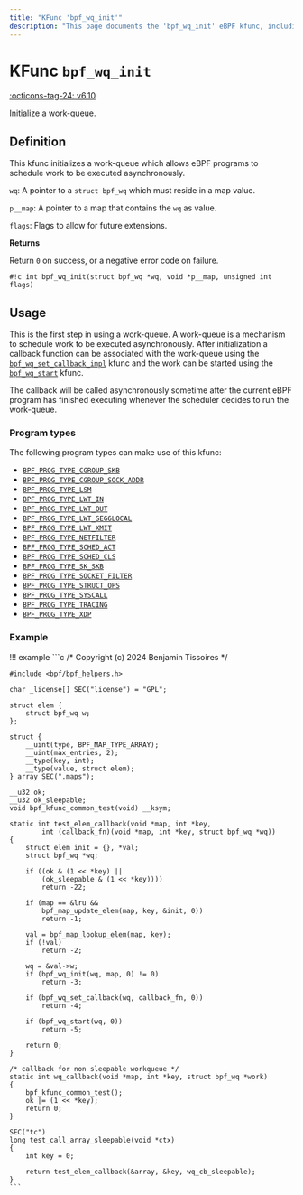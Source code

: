 ```yaml
---
title: "KFunc 'bpf_wq_init'"
description: "This page documents the 'bpf_wq_init' eBPF kfunc, including its definition, usage, program types that can use it, and examples."
---
```

# KFunc `bpf_wq_init`

<!-- [FEATURE_TAG](bpf_wq_init) -->
[:octicons-tag-24: v6.10](https://github.com/torvalds/linux/commit/eb48f6cd41a0f7803770a76bbffb6bd5b1b2ae2f)
<!-- [/FEATURE_TAG] -->

Initialize a work-queue.

## Definition

This kfunc initializes a work-queue which allows eBPF programs to schedule work to be executed asynchronously.

`wq`: A pointer to a `struct bpf_wq` which must reside in a map value.

`p__map`: A pointer to a map that contains the `wq` as value.

`flags`: Flags to allow for future extensions.

**Returns**

Return `0` on success, or a negative error code on failure.

<!-- [KFUNC_DEF] -->
`#!c int bpf_wq_init(struct bpf_wq *wq, void *p__map, unsigned int flags)`
<!-- [/KFUNC_DEF] -->

## Usage

This is the first step in using a work-queue. A work-queue is a mechanism to schedule work to be executed asynchronously. After initialization a callback function can be associated with the work-queue using the [`bpf_wq_set_callback_impl`](bpf_wq_set_callback_impl.md) kfunc and the work can be started using the [`bpf_wq_start`](bpf_wq_start.md) kfunc.

The callback will be called asynchronously sometime after the current eBPF program has finished executing whenever the scheduler decides to run the work-queue.

### Program types

The following program types can make use of this kfunc:

<!-- [KFUNC_PROG_REF] -->
- [`BPF_PROG_TYPE_CGROUP_SKB`](../program-type/BPF_PROG_TYPE_CGROUP_SKB.md)
- [`BPF_PROG_TYPE_CGROUP_SOCK_ADDR`](../program-type/BPF_PROG_TYPE_CGROUP_SOCK_ADDR.md)
- [`BPF_PROG_TYPE_LSM`](../program-type/BPF_PROG_TYPE_LSM.md)
- [`BPF_PROG_TYPE_LWT_IN`](../program-type/BPF_PROG_TYPE_LWT_IN.md)
- [`BPF_PROG_TYPE_LWT_OUT`](../program-type/BPF_PROG_TYPE_LWT_OUT.md)
- [`BPF_PROG_TYPE_LWT_SEG6LOCAL`](../program-type/BPF_PROG_TYPE_LWT_SEG6LOCAL.md)
- [`BPF_PROG_TYPE_LWT_XMIT`](../program-type/BPF_PROG_TYPE_LWT_XMIT.md)
- [`BPF_PROG_TYPE_NETFILTER`](../program-type/BPF_PROG_TYPE_NETFILTER.md)
- [`BPF_PROG_TYPE_SCHED_ACT`](../program-type/BPF_PROG_TYPE_SCHED_ACT.md)
- [`BPF_PROG_TYPE_SCHED_CLS`](../program-type/BPF_PROG_TYPE_SCHED_CLS.md)
- [`BPF_PROG_TYPE_SK_SKB`](../program-type/BPF_PROG_TYPE_SK_SKB.md)
- [`BPF_PROG_TYPE_SOCKET_FILTER`](../program-type/BPF_PROG_TYPE_SOCKET_FILTER.md)
- [`BPF_PROG_TYPE_STRUCT_OPS`](../program-type/BPF_PROG_TYPE_STRUCT_OPS.md)
- [`BPF_PROG_TYPE_SYSCALL`](../program-type/BPF_PROG_TYPE_SYSCALL.md)
- [`BPF_PROG_TYPE_TRACING`](../program-type/BPF_PROG_TYPE_TRACING.md)
- [`BPF_PROG_TYPE_XDP`](../program-type/BPF_PROG_TYPE_XDP.md)
<!-- [/KFUNC_PROG_REF] -->

### Example

!!! example
    ```c
    /* Copyright (c) 2024 Benjamin Tissoires */

    #include <bpf/bpf_helpers.h>

    char _license[] SEC("license") = "GPL";

    struct elem {
        struct bpf_wq w;
    };

    struct {
        __uint(type, BPF_MAP_TYPE_ARRAY);
        __uint(max_entries, 2);
        __type(key, int);
        __type(value, struct elem);
    } array SEC(".maps");

    __u32 ok;
    __u32 ok_sleepable;
    void bpf_kfunc_common_test(void) __ksym;

    static int test_elem_callback(void *map, int *key,
            int (callback_fn)(void *map, int *key, struct bpf_wq *wq))
    {
        struct elem init = {}, *val;
        struct bpf_wq *wq;

        if ((ok & (1 << *key) ||
            (ok_sleepable & (1 << *key))))
            return -22;

        if (map == &lru &&
            bpf_map_update_elem(map, key, &init, 0))
            return -1;

        val = bpf_map_lookup_elem(map, key);
        if (!val)
            return -2;

        wq = &val->w;
        if (bpf_wq_init(wq, map, 0) != 0)
            return -3;

        if (bpf_wq_set_callback(wq, callback_fn, 0))
            return -4;

        if (bpf_wq_start(wq, 0))
            return -5;

        return 0;
    }

    /* callback for non sleepable workqueue */
    static int wq_callback(void *map, int *key, struct bpf_wq *work)
    {
        bpf_kfunc_common_test();
        ok |= (1 << *key);
        return 0;
    }

    SEC("tc")
    long test_call_array_sleepable(void *ctx)
    {
        int key = 0;

        return test_elem_callback(&array, &key, wq_cb_sleepable);
    }
    ```
